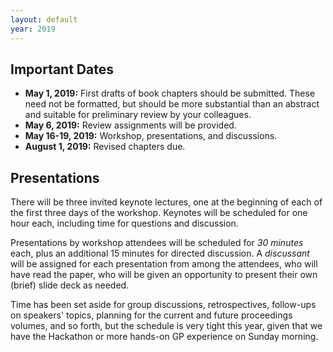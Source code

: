```yaml
---
layout: default
year: 2019
---
```


## Important Dates

- **May 1, 2019:** First drafts of book chapters should be submitted. These need not be formatted, but should be more substantial than an abstract and suitable for preliminary review by your colleagues.
- **May 6, 2019:** Review assignments will be provided.
- **May 16-19, 2019:** Workshop, presentations, and discussions.
- **August 1, 2019:** Revised chapters due.

## Presentations

There will be three invited keynote lectures, one at the beginning of each of the first three days of the workshop. Keynotes will be scheduled for one hour each, including time for questions and discussion.

Presentations by workshop attendees will be scheduled for _30 minutes_ each, plus an additional 15 minutes for directed discussion. A _discussant_ will be assigned for each presentation from among the attendees, who will have read the paper, who will be given an opportunity to present their own (brief) slide deck as needed.

Time has been set aside for group discussions, retrospectives, follow-ups on speakers' topics, planning for the current and future proceedings volumes, and so forth, but the schedule is very tight this year, given that we have the Hackathon or more hands-on GP experience on Sunday morning.


<!-- ## Formatting Instructions for Authors

The GPTP 2019 formatting instructions are similar to those of the 2018 edition: We shall work with Springer LaTeX templates. The instructions can be found [here](https://github.com/banzhaf/GPTP-2018-Chapter-Formatting). -->
